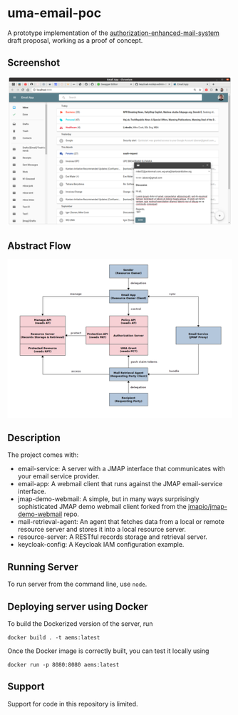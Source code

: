 # uma-email-poc

A prototype implementation of the [authorization-enhanced-mail-system][1] draft proposal, working as a proof of concept.

## Screenshot

![GUI](./docs/images/gui.png)

## Abstract Flow

![Abstract Flow](./docs/images/abstract-flow.png)

## Description

The project comes with:

* email-service: A server with a JMAP interface that communicates with your email service provider.
* email-app: A webmail client that runs against the JMAP email-service interface.
* jmap-demo-webmail: A simple, but in many ways surprisingly sophisticated JMAP demo webmail client forked from the [jmapio/jmap-demo-webmail][2] repo.
* mail-retrieval-agent: An agent that fetches data from a local or remote resource server and stores it into a local resource server.
* resource-server: A RESTful records storage and retrieval server.
* keycloak-config: A Keycloak IAM configuration example.

## Running Server

To run server from the command line, use `node`.

## Deploying server using Docker

To build the Dockerized version of the server, run

```
docker build . -t aems:latest
```

Once the Docker image is correctly built, you can test it locally using

```
docker run -p 8080:8080 aems:latest
```
## Support

Support for code in this repository is limited.

[1]: https://github.com/uma-email/proposal
[2]: https://github.com/jmapio/jmap-demo-webmail
